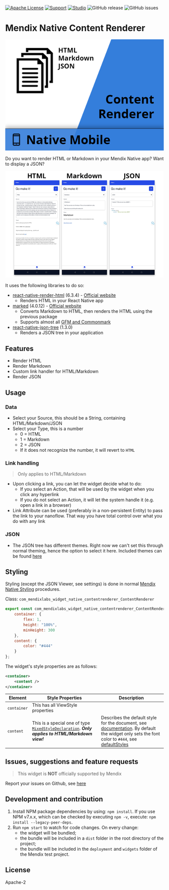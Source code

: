 [![Apache License](https://img.shields.io/badge/license-Apache%202.0-orange.svg)](http://www.apache.org/licenses/LICENSE-2.0)
[![Support](https://img.shields.io/badge/Support-Community%20(no%20active%20support)-orange.svg)](https://docs.mendix.com/developerportal/app-store/app-store-content-support)
[![Studio](https://img.shields.io/badge/Studio%20version-9.6%2B-blue.svg)](https://appstore.home.mendix.com/link/modeler/)
![GitHub release](https://img.shields.io/github/release/JelteMX/mendix-native-content-renderer)
![GitHub issues](https://img.shields.io/github/issues/JelteMX/mendix-native-content-renderer)
# Mendix Native Content Renderer

![AppStoreIcon](/assets/AppStoreIcon.png)

Do you want to render HTML or Markdown in your Mendix Native app? Want to display a JSON?

[![overview](/assets/overview-small.png)](/assets/overview-big.png)

It uses the following libraries to do so:

- [react-native-render-html](https://www.npmjs.com/package/react-native-json-tree) (6.3.4) - [Official website](https://meliorence.github.io/react-native-render-html/)
  - Renders HTML in your React Native app
- [marked](https://www.npmjs.com/package/react-native-json-tree) (4.0.12) - [Official website](https://marked.js.org/)
  - Converts Markdown to HTML, then renders the HTML using the previous package
  - Supports almost all [GFM and Commonmark](https://github.com/markedjs/marked/discussions/1202#discussioncomment-1907552)
- [react-native-json-tree](https://www.npmjs.com/package/react-native-json-tree) (1.3.0)
  - Renders a JSON tree in your application

## Features

- Render HTML
- Render Markdown
- Custom link handler for HTML/Markdown
- Render JSON
## Usage

### Data

- Select your Source, this should be a String, containing HTML/Markdown/JSON
- Select your Type, this is a number
  - 0 = HTML
  - 1 = Markdown
  - 2 = JSON
  - If it does not recognize the number, it will revert to `HTML`

### Link handling

> Only applies to HTML/Markdown

- Upon clicking a link, you can let the widget decide what to do:
  - If you select an Action, that will be used by the widget when you click any hyperlink
  - If you do not select an Action, it will let the system handle it (e.g. open a link in a browser)
- Link Attribute can be used (preferably in a non-persistent Entity) to pass the link to your nanoflow. That way you have total control over what you do with any link

### JSON

- The JSON tree has different themes. Right now we can't set this through normal theming, hence the option to select it here. Included themes can be found [here](https://github.com/reduxjs/redux-devtools/tree/75322b15ee7ba03fddf10ac3399881e302848874/src/react/themes)

## Styling

Styling (except the JSON Viewer, see settings) is done in normal [Mendix Native Styling](https://docs.mendix.com/refguide/native-styling-refguide) procedures.

Class: `com_mendixlabs_widget_native_contentrenderer_ContentRenderer`

```js
export const com_mendixlabs_widget_native_contentrenderer_ContentRenderer = {
    container: {
        flex: 1,
        height: "100%",
        minHeight: 300
    },
    content: {
        color: "#444"
    }
};
```

The widget's style properties are as follows:

```xml
<container>
    <content />
</container>
```

| Element | Style Properties | Description |
| - | - | - |
| `container` | This has all ViewStyle properties | |
| `content` | This is a special one of type [`MixedStyleDeclaration`](https://meliorence.github.io/react-native-render-html/api/mixedstyledeclaration). _**Only applies to HTML/Markdown view!**_ | Describes the default style for the document, see [documentation](https://meliorence.github.io/react-native-render-html/api/renderhtmlprops#basestyle). By default the widget only sets the font color to `#444`, see [defaultStyles](/src/ui/style.ts) |


## Issues, suggestions and feature requests

> This widget is **NOT** officially supported by Mendix

Report your issues on Github, see [here](https://github.com/JelteMX/mendix-native-content-renderer/issues)

## Development and contribution

1. Install NPM package dependencies by using: `npm install`. If you use NPM v7.x.x, which can be checked by executing `npm -v`, execute: `npm install --legacy-peer-deps`.
1. Run `npm start` to watch for code changes. On every change:
    - the widget will be bundled;
    - the bundle will be included in a `dist` folder in the root directory of the project;
    - the bundle will be included in the `deployment` and `widgets` folder of the Mendix test project.

## License

Apache-2
